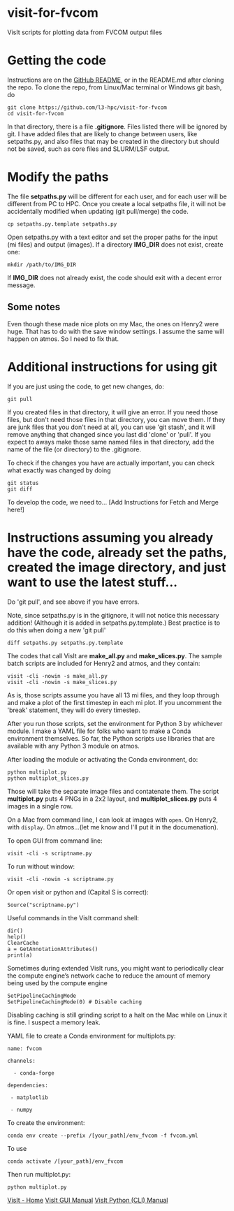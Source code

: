 # visit-for-fvcom
VisIt scripts for plotting data from FVCOM output files

# Getting the code
Instructions are on the [GitHub README](https://github.com/l3-hpc/visit-for-fvcom#readme), or in the README.md after cloning the repo.  To clone the repo, from Linux/Mac terminal or Windows git bash, do
```
git clone https://github.com/l3-hpc/visit-for-fvcom
cd visit-for-fvcom
```

In that directory, there is a file **.gitignore**.  Files listed there will be ignored by git.  I have added files that are likely to change between users, like setpaths.py, and also files that may be created in the directory but should not be saved, such as core files and SLURM/LSF output.

# Modify the paths
The file **setpaths.py** will be different for each user, and for each user will be different from PC to HPC.  Once you create a local setpaths file, it will not be accidentally modified when updating (git pull/merge) the code.
```
cp setpaths.py.template setpaths.py
```
Open setpaths.py with a text editor and set the proper paths for the input (mi files) and output (images).  If a directory **IMG_DIR** does not exist, create one:
```
mkdir /path/to/IMG_DIR
```   
If **IMG_DIR** does not already exist, the code should exit with a decent error message.


## Some notes 

Even though these made nice plots on my Mac, the ones on Henry2 were huge.  That has to do with the save window settings.  I assume the same will happen on atmos.  So I need to fix that.

# Additional instructions for using git 

If you are just using the code, to get new changes, do:
```
git pull
```

If you created files in that directory, it will give an error.  If you need those files, but don't need those files in that directory, you can move them.  If they are junk files that you don't need at all, you can use 'git stash', and it will remove anything that changed since you last did 'clone' or 'pull'.  If you expect to aways make those same named files in that directory, add the name of the file (or directory) to the .gitignore.

To check if the changes you have are actually important, you can check what exactly was changed by doing
```
git status
git diff
```

To develop the code, we need to...
[Add Instructions for Fetch and Merge here!]


# Instructions assuming you already have the code, already set the paths, created the image directory, and just want to use the latest stuff...

Do 'git pull', and see above if you have errors.  

Note, since setpaths.py is in the gitignore, it will not notice this necessary addition!  (Although it is added in setpaths.py.template.)  Best practice is to do this when doing a new 'git pull'
```
diff setpaths.py setpaths.py.template
```

The codes that call VisIt are **make_all.py** and **make_slices.py**.  The sample batch scripts are included for Henry2 and atmos, and they contain:
```
visit -cli -nowin -s make_all.py
visit -cli -nowin -s make_slices.py
```

As is, those scripts assume you have all 13 mi files, and they loop through and make a plot of the first timestep in each mi plot.  If you uncomment the 'break' statement, they will do every timestep.

After you run those scripts, set the environment for Python 3 by whichever module.  I make a YAML file for folks who want to make a Conda environment themselves.  So far, the Python scripts use libraries that are available with any Python 3 module on atmos.

After loading the module or activating the Conda environment, do:
```
python multiplot.py
python multiplot_slices.py
```

Those will take the separate image files and contatenate them.  The script **multiplot.py** puts 4 PNGs in a 2x2 layout,  and **multiplot_slices.py** puts 4 images in a single row.

On a Mac from command line, I can look at images with `open`.  On Henry2, with `display`.  On atmos...(let me know and I'll put it in the documenation).



To open GUI from command line:
```
visit -cli -s scriptname.py
```
To run without window:
```
visit -cli -nowin -s scriptname.py
```
Or open visit or python and (Capital S is correct):
```
Source("scriptname.py")
```

Useful commands in the VisIt command shell:
```
dir()
help()
ClearCache
a = GetAnnotationAttributes()
print(a)
```

Sometimes during extended VisIt runs, you might want to periodically clear the compute engine’s network cache to reduce the amount of memory being used by the compute engine
```
SetPipelineCachingMode
SetPipelineCachingMode(0) # Disable caching
```

Disabling caching is still grinding script to a halt on the Mac while on Linux it is fine.  I suspect a memory leak.

YAML file to create a Conda environment for multiplots.py:
```
name: fvcom

channels:

  - conda-forge

dependencies:

 - matplotlib

 - numpy
```

To create the environment:
```
conda env create --prefix /[your_path]/env_fvcom -f fvcom.yml
```

To use
```
conda activate /[your_path]/env_fvcom
```
Then run multiplot.py:
```
python multiplot.py
```

[VisIt - Home](https://visit-dav.github.io/visit-website/index.html)
[VisIt GUI Manual](https://visit-sphinx-github-user-manual.readthedocs.io/en/develop/gui_manual/index.html)
[VisIt Python (CLI) Manual](https://visit-sphinx-github-user-manual.readthedocs.io/en/develop/cli_manual/index.html)
